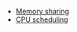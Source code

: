 * [Memory sharing](https://github.com/vacu9708/Fundamental-knowledge/tree/main/Operating%20system/Memory%20sharing)
* [CPU scheduling](https://github.com/vacu9708/Fundamental-knowledge/tree/main/Operating%20system/CPU%20scheduling)
